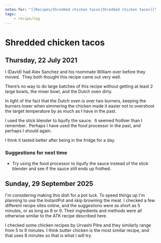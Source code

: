 ```yaml
---
notes-for: "[[Recipes/Shredded chicken tacos|Shredded chicken tacos]]"
tags:
    - recipe/log
---
```



# Shredded chicken tacos

## Thursday, 22 July 2021

I (David) had Alex Sanchez and his roommate William over before they moved.  They both thought this recipe came out very well.

There’s no way to do large batches of this recipe without getting at least 2 large bowls, the mixer bowl, and the Dutch oven dirty.  

In light of the fact that the Dutch oven is over two burners, keeping the burners lower when simmering the chicken made it easier not to overshoot the target temperature by as much as I have in the past.

I used the stick blender to liquify the sauce.  It seemed frothier than I remember.  Perhaps I have used the food processor in the past, and perhaps I should again.

I think it tasted better after being in the fridge for a day.

### Suggestions for next time
- Try using the food processor to liquify the sauce instead of the stick blender and see if the sauce still ends up frothed.

## Sunday, 29 September 2025

I'm considering making this dish for a pot luck.  To speed things up I'm planning to use the InstantPot and skip browning the meat.  I checked a few different recipe sites online, and the suggestions were as short as 5 minutes, or as long as 8 or 9.  Their ingredients and methods were all otherwise similar to the ATK recipe described here.

I checked some chicken recipes by Urvashi Pitre and they similarly range from 5 to 9 minutes.  I think butter chicken is the most similar recipe, and that uses 8 minutes so that is what I will try.
